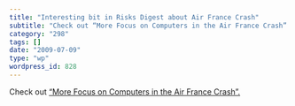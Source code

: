 ```yaml
---
title: "Interesting bit in Risks Digest about Air France Crash"
subtitle: "Check out “More Focus on Computers in the Air France Crash”."
category: "298"
tags: []
date: "2009-07-09"
type: "wp"
wordpress_id: 828
---
```

Check out [“More Focus on Computers in the Air France Crash”.](http://catless.ncl.ac.uk/Risks/25.72.html#subj4.1)